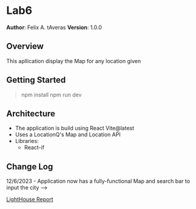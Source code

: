 # Lab6

**Author**: Felix A. tAveras
**Version**: 1.0.0 

## Overview

This apllication display the Map for any location given

## Getting Started

>npm install
>npm run dev

## Architecture

* The application is build using React Vite@latest
* Uses a LocationQ's Map and Location API
* Libraries:
    - React-if

## Change Log

12/6/2023 - Application now has a fully-functional Map and search bar to input the city -->

[LightHouse Report](lighthouse.png)